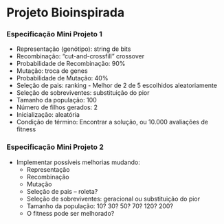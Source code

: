# Projeto Bioinspirada
### Especificação Mini Projeto 1
* Representação (genótipo): string de bits
* Recombinação: “cut-and-crossfill” crossover
* Probabilidade de Recombinação: 90%
* Mutação: troca de genes
* Probabilidade de Mutação: 40%
* Seleção de pais: ranking - Melhor de 2 de 5 escolhidos aleatoriamente
* Seleção de sobreviventes: substituição do pior
* Tamanho da população: 100
* Número de filhos gerados: 2
* Inicialização: aleatória
* Condição de término: Encontrar a solução, ou 10.000 avaliações de fitness

### Especificação Mini Projeto 2

* Implementar possíveis melhorias mudando:
    * Representação
    * Recombinação 
    * Mutação
    * Seleção de pais – roleta?
    * Seleção de sobreviventes: geracional ou substituição do pior
    * Tamanho da população: 10? 30? 50? 70? 120? 200?
    * O fitness pode ser melhorado?
